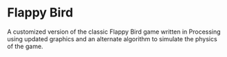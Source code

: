 # Flappy Bird
A customized version of the classic Flappy Bird game written in Processing using updated graphics and an alternate algorithm to simulate the physics of the game.
